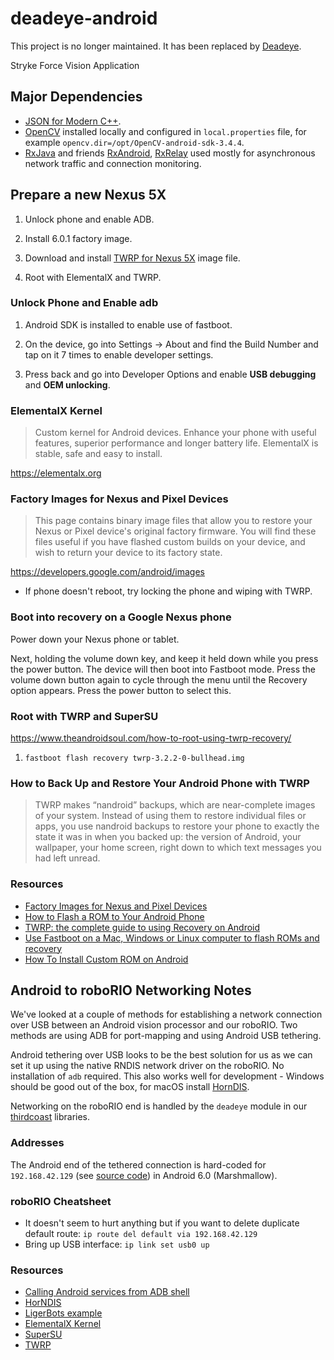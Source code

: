 # deadeye-android

This project is no longer maintained. It has been replaced by [Deadeye](https://github.com/strykeforce/deadeye).

Stryke Force Vision Application

## Major Dependencies

-   [JSON for Modern C++](https://github.com/nlohmann/json).
-   [OpenCV](https://opencv.org/releases.html) installed locally and configured in `local.properties` file, for example `opencv.dir=/opt/OpenCV-android-sdk-3.4.4`.
- [RxJava](https://github.com/ReactiveX/RxJava) and friends [RxAndroid](https://github.com/ReactiveX/RxAndroid), [RxRelay](https://github.com/JakeWharton/RxRelay) used mostly for asynchronous network traffic and connection monitoring.

## Prepare a new Nexus 5X

1.  Unlock phone and enable ADB.

2.  Install 6.0.1 factory image.

3.  Download and install [TWRP for Nexus 5X](https://twrp.me/lg/lgnexus5x.html) image file.

4.  Root with ElementalX and TWRP.

### Unlock Phone and Enable adb

1.  Android SDK is installed to enable use of fastboot.

2.  On the device, go into Settings -> About and find the Build Number and tap on it 7 times to enable developer settings.

3.  Press back and go into Developer Options and enable **USB debugging** and **OEM unlocking**.

### ElementalX Kernel

> Custom kernel for Android devices. Enhance your phone with useful features, superior performance and longer battery life. ElementalX is stable, safe and easy to install.

<https://elementalx.org>

### Factory Images for Nexus and Pixel Devices

> This page contains binary image files that allow you to restore your Nexus or Pixel device's original factory firmware. You will find these files useful if you have flashed custom builds on your device, and wish to return your device to its factory state.

<https://developers.google.com/android/images>

-   If phone doesn't reboot, try locking the phone and wiping with TWRP.

### Boot into recovery on a Google Nexus phone

Power down your Nexus phone or tablet.

Next, holding the volume down key, and keep it held down while you press the power button. The device will then boot into Fastboot mode. Press the volume down button again to cycle through the menu until the Recovery option appears. Press the power button to select this.

### Root with TWRP and SuperSU

<https://www.theandroidsoul.com/how-to-root-using-twrp-recovery/>

1.  `fastboot flash recovery twrp-3.2.2-0-bullhead.img`

### How to Back Up and Restore Your Android Phone with TWRP

> TWRP makes “nandroid” backups, which are near-complete images of your system. Instead of using them to restore individual files or apps, you use nandroid backups to restore your phone to exactly the state it was in when you backed up: the version of Android, your wallpaper, your home screen, right down to which text messages you had left unread.

### Resources

-   [Factory Images for Nexus and Pixel Devices](https://developers.google.com/android/images)
-   [How to Flash a ROM to Your Android Phone](https://lifehacker.com/how-to-flash-a-rom-to-your-android-phone-30885281)
-   [TWRP: the complete guide to using Recovery on Android](http://www.androidtipsandhacks.com/root/twrp-the-complete-guide-to-using-recovery-on-android/)
-   [Use Fastboot on a Mac, Windows or Linux computer to flash ROMs and recovery](http://www.androidtipsandhacks.com/root/fastboot-mac-linux-recovery/)
-   [How To Install Custom ROM on Android](https://www.xda-developers.com/how-to-install-custom-rom-android/)

## Android to roboRIO Networking Notes

We've looked at a couple of methods for establishing a network connection over USB between an Android vision processor and our roboRIO. Two methods are using ADB for port-mapping and using Android USB tethering.

Android tethering over USB looks to be the best solution for us as we can set it up using the native RNDIS network driver on the roboRIO. No installation of `adb` required.  This also works well for development - Windows should be good out of the box, for macOS install [HornDIS](http://joshuawise.com/horndis).

Networking on the roboRIO end is handled by the `deadeye` module in our [thirdcoast](https://github.com/strykeforce/thirdcoast) libraries.

### Addresses

The Android end of the tethered connection is hard-coded for `192.168.42.129` (see [source code][usb_near_iface_addr]) in Android 6.0 (Marshmallow).

### roboRIO Cheatsheet

-   It doesn't seem to hurt anything but if you want to delete duplicate default route: `ip route del default via 192.168.42.129`
-   Bring up USB interface: `ip link set usb0 up`

### Resources

-   [Calling Android services from ADB shell](http://ktnr74.blogspot.com/2014/09/calling-android-services-from-adb-shell.html)
-   [HorNDIS](http://joshuawise.com/horndis)
-   [LigerBots example](https://github.com/ligerbots/Steamworks2017Vision)
-   [ElementalX Kernel](https://elementalx.org)
-   [SuperSU](http://www.supersu.com)
-   [TWRP](https://twrp.me)

[usb_near_iface_addr]: https://github.com/aosp-mirror/platform_frameworks_base/blob/marshmallow-release/services/core/java/com/android/server/connectivity/Tethering.java#L110
